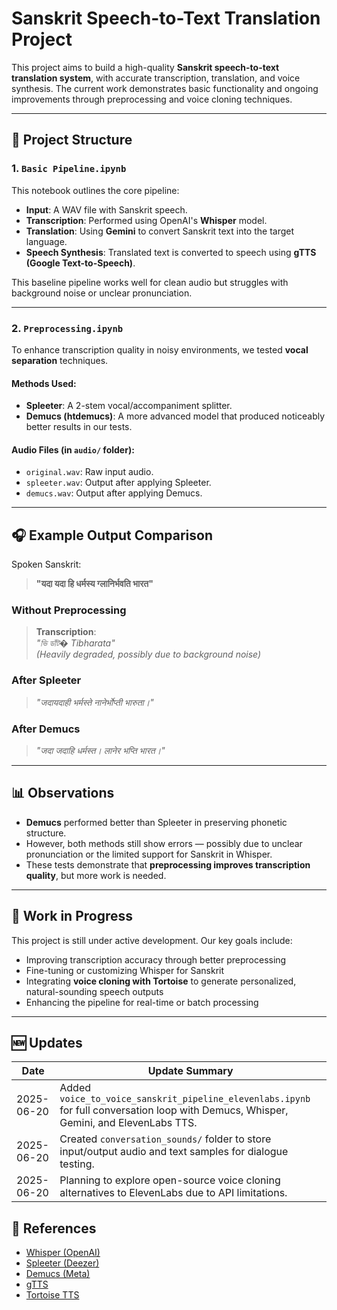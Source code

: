 # Sanskrit Speech-to-Text Translation Project

This project aims to build a high-quality **Sanskrit speech-to-text translation system**, with accurate transcription, translation, and voice synthesis. The current work demonstrates basic functionality and ongoing improvements through preprocessing and voice cloning techniques.

---

## 🔁 Project Structure

### 1. `Basic Pipeline.ipynb`

This notebook outlines the core pipeline:

- **Input**: A WAV file with Sanskrit speech.
- **Transcription**: Performed using OpenAI's **Whisper** model.
- **Translation**: Using **Gemini** to convert Sanskrit text into the target language.
- **Speech Synthesis**: Translated text is converted to speech using **gTTS (Google Text-to-Speech)**.

This baseline pipeline works well for clean audio but struggles with background noise or unclear pronunciation.

---

### 2. `Preprocessing.ipynb`

To enhance transcription quality in noisy environments, we tested **vocal separation** techniques.

#### Methods Used:
- **Spleeter**: A 2-stem vocal/accompaniment splitter.
- **Demucs (htdemucs)**: A more advanced model that produced noticeably better results in our tests.

#### Audio Files (in `audio/` folder):
- `original.wav`: Raw input audio.
- `spleeter.wav`: Output after applying Spleeter.
- `demucs.wav`: Output after applying Demucs.

---

## 🎧 Example Output Comparison

Spoken Sanskrit:  
> **"यदा यदा हि धर्मस्य ग्लानिर्भवति भारत"**

### Without Preprocessing
> **Transcription**:  
> _"ভি ডাঁট� Tibharata"_  
> _(Heavily degraded, possibly due to background noise)_

### After Spleeter
> _"जदायदाही भर्मस्ते नानेर्भोप्ती भारुता।"_

### After Demucs
> _"जदा जदाहि धर्मस्त। लानेर भप्ति भारत।"_

---

## 📊 Observations

- **Demucs** performed better than Spleeter in preserving phonetic structure.
- However, both methods still show errors — possibly due to unclear pronunciation or the limited support for Sanskrit in Whisper.
- These tests demonstrate that **preprocessing improves transcription quality**, but more work is needed.

---

## 🚧 Work in Progress

This project is still under active development. Our key goals include:

- Improving transcription accuracy through better preprocessing
- Fine-tuning or customizing Whisper for Sanskrit
- Integrating **voice cloning with Tortoise** to generate personalized, natural-sounding speech outputs
- Enhancing the pipeline for real-time or batch processing

---
## 🆕 Updates
| Date       | Update Summary                                                                                                                         |
| ---------- | -------------------------------------------------------------------------------------------------------------------------------------- |
| 2025-06-20 | Added `voice_to_voice_sanskrit_pipeline_elevenlabs.ipynb` for full conversation loop with Demucs, Whisper, Gemini, and ElevenLabs TTS. |
| 2025-06-20 | Created `conversation_sounds/` folder to store input/output audio and text samples for dialogue testing.                               |                                    |
| 2025-06-20 | Planning to explore open-source voice cloning alternatives to ElevenLabs due to API limitations.                                       |

## 🔗 References

- [Whisper (OpenAI)](https://github.com/openai/whisper)
- [Spleeter (Deezer)](https://github.com/deezer/spleeter)
- [Demucs (Meta)](https://github.com/facebookresearch/demucs)
- [gTTS](https://pypi.org/project/gTTS/)
- [Tortoise TTS](https://github.com/neonbjb/tortoise-tts)
